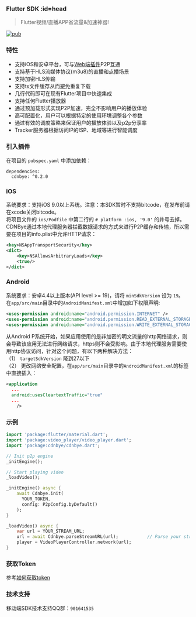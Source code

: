 ### Flutter SDK :id=head
> Flutter视频/直播APP省流量&加速神器!

<a href="https://pub.dartlang.org/packages/cdnbye"><img src="https://img.shields.io/pub/v/cdnbye.svg" alt="pub"></a>

### 特性
- 支持iOS和安卓平台，可与[Web端插件]((https://github.com/cdnbye/hlsjs-p2p-engine))P2P互通
- 支持基于HLS流媒体协议(m3u8)的直播和点播场景
- 支持加密HLS传输
- 支持ts文件缓存从而避免重复下载
- 几行代码即可在现有Flutter项目中快速集成
- 支持任何Flutter播放器
- 通过预加载形式实现P2P加速，完全不影响用户的播放体验
- 高可配置化，用户可以根据特定的使用环境调整各个参数
- 通过有效的调度策略来保证用户的播放体验以及p2p分享率
- Tracker服务器根据访问IP的ISP、地域等进行智能调度

### 引入插件
在项目的 `pubspec.yaml` 中添加依赖：
```
dependencies:
  cdnbye: ^0.2.0
```

### iOS
系统要求：支持iOS 9.0以上系统。注意：本SDK暂时不支持bitcode，在发布前请在xcode关闭bitcode。
<br>
将项目文件的 `ios/Podfile` 中第二行的 `# platform :ios, '9.0'` 的井号去掉。
<br>
CDNBye通过本地代理服务器拦截数据请求的方式来进行P2P缓存和传输，所以需要在项目的info.plist中允许HTTP请求：
```xml
<key>NSAppTransportSecurity</key>
<dict>
    <key>NSAllowsArbitraryLoads</key>
    <true/>
</dict>
```

### Android
系统要求：安卓4.4以上版本(API level >= 19)，请将 `minSdkVersion` 设为 `19`。
<br>
在`app/src/main`目录中的`AndroidManifest.xml`中增加如下权限声明:
```xml
<uses-permission android:name="android.permission.INTERNET" />
<uses-permission android:name="android.permission.READ_EXTERNAL_STORAGE"/>
<uses-permission android:name="android.permission.WRITE_EXTERNAL_STORAGE"/>
```
从Android P系统开始，如果应用使用的是非加密的明文流量的http网络请求，则会导致该应用无法进行网络请求，https则不会受影响。由于本地代理服务需要使用http协议访问，针对这个问题，有以下两种解决方法：
<br>
（1） `targetSdkVersion` 降到27以下
<br>
（2） 更改网络安全配置，在`app/src/main`目录中的`AndroidManifest.xml`的<application>标签中直接插入：
```xml
<application
  ...
  android:usesCleartextTraffic="true"
  ...
    />
```

### 示例
```dart
import 'package:flutter/material.dart';
import 'package:video_player/video_player.dart';
import 'package:cdnbye/cdnbye.dart';

// Init p2p engine
_initEngine();

// Start playing video
_loadVideo();

_initEngine() async {
    await Cdnbye.init(
      YOUR_TOKEN,
      config: P2pConfig.byDefault()
    );
}

_loadVideo() async {
    var url = YOUR_STREAM_URL;
    url = await Cdnbye.parseStreamURL(url);           // Parse your stream url
    player = VideoPlayerController.network(url);
}
```

### 获取Token
参考[如何获取token](https://docs.cdnbye.com/#/bindings?id=%e7%bb%91%e5%ae%9a-app-id-%e5%b9%b6%e8%8e%b7%e5%8f%96token)

### 技术支持
移动端SDK技术支持QQ群：`901641535`
